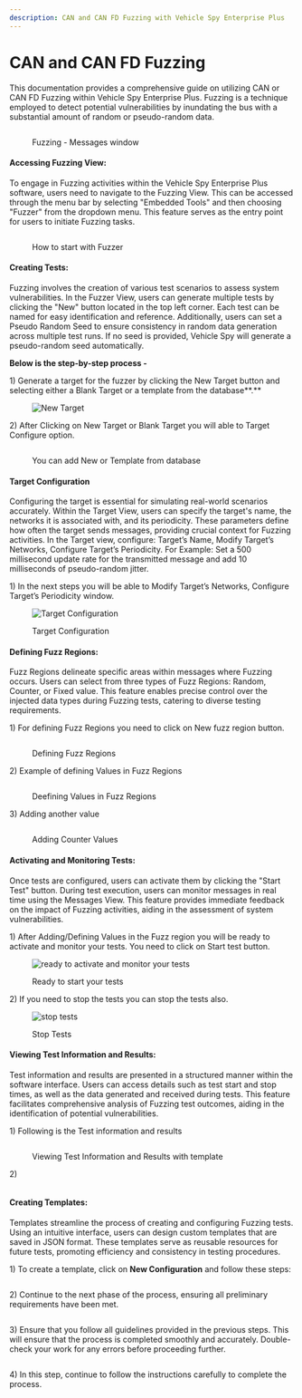 ```yaml
---
description: CAN and CAN FD Fuzzing with Vehicle Spy Enterprise Plus
---
```


# CAN and CAN FD Fuzzing

This documentation provides a comprehensive guide on utilizing CAN or CAN FD Fuzzing within Vehicle Spy Enterprise Plus. Fuzzing is a technique employed to detect potential vulnerabilities by inundating the bus with a substantial amount of random or pseudo-random data.

<div align="left">

<figure><img src="../../.gitbook/assets/image9.png" alt=""><figcaption><p>Fuzzing - Messages window</p></figcaption></figure>

</div>

#### Accessing Fuzzing View:

To engage in Fuzzing activities within the Vehicle Spy Enterprise Plus software, users need to navigate to the Fuzzing View. This can be accessed through the menu bar by selecting "Embedded Tools" and then choosing "Fuzzer" from the dropdown menu. This feature serves as the entry point for users to initiate Fuzzing tasks.

<div align="left">

<figure><img src="../../.gitbook/assets/image8.png" alt=""><figcaption><p>How to start with Fuzzer </p></figcaption></figure>

</div>

#### Creating Tests:

Fuzzing involves the creation of various test scenarios to assess system vulnerabilities. In the Fuzzer View, users can generate multiple tests by clicking the "New" button located in the top left corner. Each test can be named for easy identification and reference. Additionally, users can set a Pseudo Random Seed to ensure consistency in random data generation across multiple test runs. If no seed is provided, Vehicle Spy will generate a pseudo-random seed automatically.

**Below is the step-by-step process -**&#x20;

1\) Generate a target for the fuzzer by clicking the New Target button and selecting either a Blank Target or a template from the database**.**

<div align="left">

<figure><img src="../../.gitbook/assets/image3 (2).png" alt="New Target"><figcaption></figcaption></figure>

</div>

2\) After Clicking on New Target or Blank Target you will able to Target Configure option.&#x20;

<div align="left">

<figure><img src="../../.gitbook/assets/image2 (2).png" alt=""><figcaption><p>You can add New or Template from database</p></figcaption></figure>

</div>

#### Target Configuration

Configuring the target is essential for simulating real-world scenarios accurately. Within the Target View, users can specify the target's name, the networks it is associated with, and its periodicity. These parameters define how often the target sends messages, providing crucial context for Fuzzing activities. In the Target view, configure: Target’s Name, Modify Target’s Networks, Configure Target’s Periodicity. For Example: Set a 500 millisecond update rate for the transmitted message and add 10 milliseconds of pseudo-random jitter.

1\) In the next steps you will be able to Modify Target’s Networks, Configure Target’s Periodicity window.

<div align="left">

<figure><img src="../../.gitbook/assets/image7.png" alt="Target Configuration"><figcaption><p>Target Configuration</p></figcaption></figure>

</div>

#### Defining Fuzz Regions:

Fuzz Regions delineate specific areas within messages where Fuzzing occurs. Users can select from three types of Fuzz Regions: Random, Counter, or Fixed value. This feature enables precise control over the injected data types during Fuzzing tests, catering to diverse testing requirements.

1\) For defining Fuzz Regions you need to click on <img src="../../.gitbook/assets/image.png" alt="" data-size="original">New fuzz region button.

<div align="left">

<figure><img src="../../.gitbook/assets/image12.png" alt=""><figcaption><p>Defining Fuzz Regions</p></figcaption></figure>

</div>

2\) Example of defining Values in Fuzz Regions

<div align="left">

<figure><img src="../../.gitbook/assets/image13.png" alt=""><figcaption><p>Deefining Values in Fuzz Regions</p></figcaption></figure>

</div>

3\) Adding another value

<div align="left">

<figure><img src="../../.gitbook/assets/image15.png" alt=""><figcaption><p>Adding Counter Values</p></figcaption></figure>

</div>

#### Activating and Monitoring Tests:

Once tests are configured, users can activate them by clicking the "Start Test" button. During test execution, users can monitor messages in real time using the Messages View. This feature provides immediate feedback on the impact of Fuzzing activities, aiding in the assessment of system vulnerabilities.

1\) After Adding/Defining Values in the Fuzz region you will be ready to activate and monitor your tests. You need to click on Start test <img src="../../.gitbook/assets/test.png" alt="" data-size="line">button.

<div align="left">

<figure><img src="../../.gitbook/assets/image11.png" alt="ready to activate and monitor your tests"><figcaption><p>Ready to start your tests</p></figcaption></figure>

</div>

2\) If you need to stop the tests you can stop the tests also.

<div align="left">

<figure><img src="../../.gitbook/assets/image14.png" alt="stop tests"><figcaption><p>Stop Tests</p></figcaption></figure>

</div>

#### Viewing Test Information and Results:

Test information and results are presented in a structured manner within the software interface. Users can access details such as test start and stop times, as well as the data generated and received during tests. This feature facilitates comprehensive analysis of Fuzzing test outcomes, aiding in the identification of potential vulnerabilities.

1\) Following is the Test information and results

<div align="left">

<figure><img src="../../.gitbook/assets/image16.png" alt=""><figcaption><p>Viewing Test Information and Results with template</p></figcaption></figure>

</div>

2\)&#x20;

<div align="left">

<figure><img src="../../.gitbook/assets/image6.png" alt=""><figcaption></figcaption></figure>

</div>

#### Creating Templates:

Templates streamline the process of creating and configuring Fuzzing tests. Using an intuitive interface, users can design custom templates that are saved in JSON format. These templates serve as reusable resources for future tests, promoting efficiency and consistency in testing procedures.

1\) To create a template, click on **New Configuration** and follow these steps:

<div align="left">

<figure><img src="../../.gitbook/assets/image4 (1).png" alt=""><figcaption></figcaption></figure>

</div>

2\) Continue to the next phase of the process, ensuring all preliminary requirements have been met.

<div align="left">

<figure><img src="../../.gitbook/assets/image10.png" alt=""><figcaption></figcaption></figure>

</div>

3\) Ensure that you follow all guidelines provided in the previous steps. This will ensure that the process is completed smoothly and accurately. Double-check your work for any errors before proceeding further.

<div align="left">

<figure><img src="../../.gitbook/assets/image5.png" alt=""><figcaption></figcaption></figure>

</div>

4\) In this step, continue to follow the instructions carefully to complete the process.

<div align="left">

<figure><img src="../../.gitbook/assets/image1 (2).png" alt=""><figcaption></figcaption></figure>

</div>
